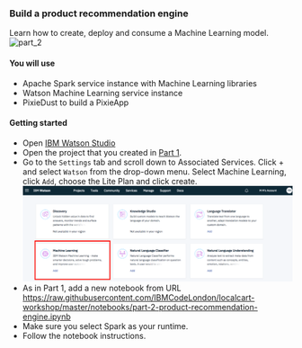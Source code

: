 ### Build a product recommendation engine

Learn how to create, deploy and consume a Machine Learning model. 
![part_2](https://raw.githubusercontent.com/IBMCodeLondon/localcart-workshop/master/images/part_2.png)

#### You will use
 * Apache Spark service instance with Machine Learning libraries
 * Watson Machine Learning service instance
 * PixieDust to build a PixieApp
 
#### Getting started

 * Open [IBM Watson Studio](https://eu-gb.dataplatform.ibm.com/)
 * Open the project that you created in [Part 1](https://github.com/IBMCodeLondon/localcart-workshop/edit/master/part_1.md).
 * Go to the `Settings` tab and scroll down to Associated Services. Click + and select `Watson` from the drop-down menu. Select Machine Learning, click `Add`, choose the Lite Plan and click create.
 ![](images/machine_learning.png)
 * As in Part 1, add a new notebook from URL https://raw.githubusercontent.com/IBMCodeLondon/localcart-workshop/master/notebooks/part-2-product-recommendation-engine.ipynb
 * Make sure you select Spark as your runtime.
 * Follow the notebook instructions.
